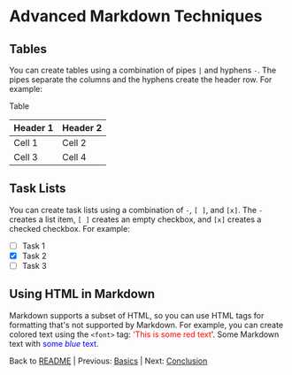 # Advanced Markdown Techniques

## Tables
You can create tables using a combination of pipes `|` and hyphens `-`. The pipes separate the columns and the hyphens create the header row. For example:

Table

Header 1 |	Header 2
---------| ------------
Cell 1 |	Cell 2
Cell 3 |	Cell 4


## Task Lists
You can create task lists using a combination of `-`, `[ ]`, and `[x]`. The `-` creates a list item, `[ ]` creates an empty checkbox, and `[x]` creates a checked checkbox. For example:

- [ ] Task 1
- [X] Task 2
- [ ] Task 3

## Using HTML in Markdown
Markdown supports a subset of HTML, so you can use HTML tags for formatting that's not supported by Markdown. 
For example, you can create colored text using the `<font>` tag: <font color="red"> 'This is some red text</font>'.
Some Markdown text with <span style="color:blue">some *blue* text</span>.



Back to [README](https://github.com/sjh90331/Mastering_Markdown/blob/main/README.md) | Previous: [Basics](https://github.com/sjh90331/Mastering_Markdown/blob/main/Basics.md) | Next: [Conclusion](https://github.com/sjh90331/Mastering_Markdown/blob/main/Conclusion.md)
